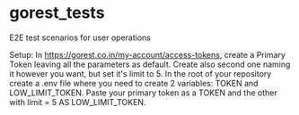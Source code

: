 # gorest_tests
E2E test scenarios for user operations  

Setup:
In https://gorest.co.in/my-account/access-tokens, create a Primary Token leaving all the parameters as default. Create also second one naming it however you want, but set it's limit to 5. In the root of your repository create a .env file where you need to create 2 variables: TOKEN and LOW_LIMIT_TOKEN. Paste your primary token as a TOKEN and the other with limit = 5 AS LOW_LIMIT_TOKEN.